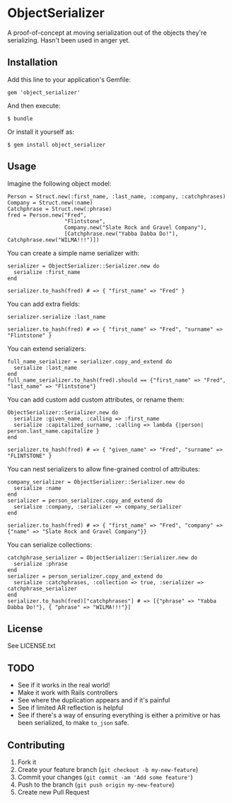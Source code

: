 # ObjectSerializer

A proof-of-concept at moving serialization out of the objects they're serializing. Hasn't been used in anger yet.

## Installation

Add this line to your application's Gemfile:

    gem 'object_serializer'

And then execute:

    $ bundle

Or install it yourself as:

    $ gem install object_serializer

## Usage

Imagine the following object model:
    
    Person = Struct.new(:first_name, :last_name, :company, :catchphrases)
    Company = Struct.new(:name)
    Catchphrase = Struct.new(:phrase)
    fred = Person.new("Fred", 
                      "Flintstone", 
                      Company.new("Slate Rock and Gravel Company"),
                      [Catchphrase.new("Yabba Dabba Do!"), Catchphrase.new("WILMA!!!")])

You can create a simple name serializer with:

    serializer = ObjectSerializer::Serializer.new do
      serialize :first_name
    end

    serializer.to_hash(fred) # => { "first_name" => "Fred" }
    
You can add extra fields:
    
    serializer.serialize :last_name
    
    serializer.to_hash(fred) # => { "first_name" => "Fred", "surname" => "Flintstone" }

You can extend serializers:
    
    full_name_serializer = serializer.copy_and_extend do
      serialize :last_name
    end
    full_name_serializer.to_hash(fred).should == {"first_name" => "Fred", "last_name" => "Flintstone"}

You can add custom add custom attributes, or rename them:
    
    ObjectSerializer::Serializer.new do
      serialize :given_name, :calling => :first_name
      serialize :capitalized_surname, :calling => lambda {|person| person.last_name.capitalize }
    end
    
    serializer.to_hash(fred) # => { "given_name" => "Fred", "surname" => "FLINTSTONE" }
    
You can nest serializers to allow fine-grained control of attributes:
    
    company_serializer = ObjectSerializer::Serializer.new do
      serialize :name
    end
    serializer = person_serializer.copy_and_extend do
      serialize :company, :serializer => company_serializer
    end
    
    serializer.to_hash(fred) # => { "first_name" => "Fred", "company" => {"name" => "Slate Rock and Gravel Company"}}

You can serialize collections:
    
    catchphrase_serializer = ObjectSerializer::Serializer.new do
      serialize :phrase
    end
    serializer = person_serializer.copy_and_extend do
      serialize :catchphrases, :collection => true, :serializer => catchphrase_serializer
    end
    serializer.to_hash(fred)["catchphrases"] # => [{"phrase" => "Yabba Dabba Do!"}, { "phrase" => "WILMA!!!"}]
    
## License

See LICENSE.txt

## TODO

* See if it works in the real world!
* Make it work with Rails controllers
* See where the duplication appears and if it's painful
* See if limited AR reflection is helpful
* See if there's a way of ensuring everything is either a primitive or has been serialized, to make ````to_json```` safe.

## Contributing

1. Fork it
2. Create your feature branch (`git checkout -b my-new-feature`)
3. Commit your changes (`git commit -am 'Add some feature'`)
4. Push to the branch (`git push origin my-new-feature`)
5. Create new Pull Request
